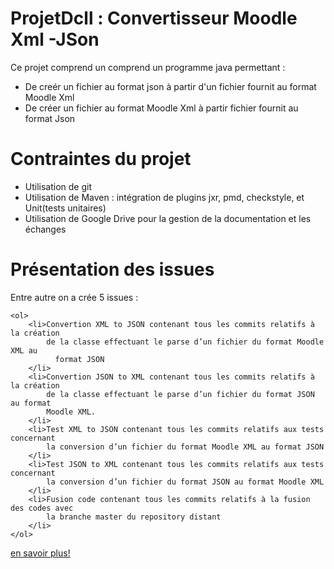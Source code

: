 <h1>ProjetDcll : Convertisseur Moodle Xml -JSon </h1>
Ce projet comprend un comprend un programme java permettant :
    <ul>
        <li>De creér un fichier au format json à partir d'un fichier fournit au format Moodle Xml</li>
        <li>De créer un fichier au format Moodle Xml à partir fichier fournit au format Json </li>
    </ul>
<h1>Contraintes du projet </h1>
    <ul>
        <li>Utilisation de git</li>
        <li>Utilisation de Maven : intégration de plugins jxr, pmd, checkstyle, et Unit(tests unitaires)</li>
        <li>Utilisation de Google Drive pour la gestion de la documentation et les échanges </li>
    </ul>
<h1>Présentation des issues </h1>
Entre autre on a crée 5 issues :

    <ol>
        <li>Convertion XML to JSON contenant tous les commits relatifs à la création
            de la classe effectuant le parse d’un fichier du format Moodle XML au
              format JSON
        </li>
        <li>Convertion JSON to XML contenant tous les commits relatifs à la création
            de la classe effectuant le parse d’un fichier du format JSON au format
            Moodle XML.
        </li>
        <li>Test XML to JSON contenant tous les commits relatifs aux tests concernant
            la conversion d’un fichier du format Moodle XML au format JSON
        </li>
        <li>Test JSON to XML contenant tous les commits relatifs aux tests concernant
            la conversion d’un fichier du format JSON au format Moodle XML
        </li>
        <li>Fusion code contenant tous les commits relatifs à la fusion des codes avec
            la branche master du repository distant
        </li>
    </ol>
[en savoir plus!](Projet/accueilNewDev.md)
